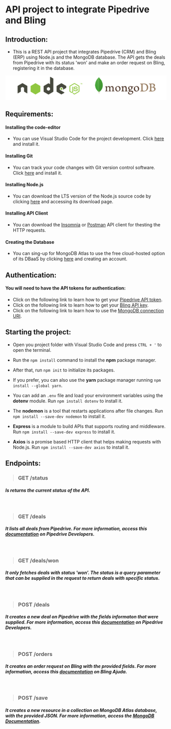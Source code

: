 API project to integrate Pipedrive and Bling
=============================================

## Introduction:
- This is a REST API project that integrates Pipedrive (CRM) and Bling (ERP) using Node.js and the MongoDB database. The API gets the deals from Pipedrive with its status 'won' and make an order request on Bling, registering it in the database. 

![logo](https://github.com/maa-targino/rest-api/blob/main/pics/node-mongo.png)

## Requirements:

#### Installing the code-editor

- You can use Visual Studio Code for the project development. Click [here](https://code.visualstudio.com/Download) and install it.

#### Installing Git

- You can track your code changes with Git version control software. Click [here](https://git-scm.com/downloads) and install it. 

#### Installing Node.js

- You can download the LTS version of the Node.js source code by clicking [here](https://nodejs.org/en/download/) and accessing its download page.

#### Installing API Client

- You can download the [Insomnia](https://insomnia.rest/download) or [Postman](https://www.postman.com/downloads/) API client for thesting the HTTP requests.

#### Creating the Database

- You can sing-up for MongoDB Atlas to use the free cloud-hosted option of its DBaaS by clicking [here](https://www.mongodb.com/atlas-signup-from-mlab) and creating an account.

## Authentication:

#### You will need to have the API tokens for authentication:
- Click on the following link to learn how to get your [Pipedrive API token](https://pipedrive.readme.io/docs/how-to-find-the-api-token).
- Click on the following link to learn how to get your [Bling API key](https://ajuda.bling.com.br/hc/pt-br/articles/360035558634-Usu%C3%A1rio-e-Usu%C3%A1rio-API#h_9ab0c0af-fa03-4c1b-acfe-a0b9fef8ae05).
- Click on the following link to learn how to use the [MongoDB connection URI](https://docs.mongodb.com/manual/reference/connection-string/).


## Starting the project:

- Open you project folder with Visual Studio Code and press `CTRL + '` to open the terminal.

- Run the `npm install` command to install the **npm** package manager.

- After that, run `npm init` to initialize its packages.

- If you prefer, you can also use the **yarn** package manager running `npm install --global yarn`.

- You can add an `.env` file and load your environment variables using the **dotenv** module. Run  `npm install dotenv` to install it.

- The **nodemon** is a tool that restarts applications after file changes. Run `npm install --save-dev nodemon` to install it.

- **Express** is a module to build APIs that supports routing and middleware. Run `npm install --save-dev express` to install it.

- **Axios** is a promise based HTTP client that helps making requests with Node.js. Run `npm install --save-dev axios` to install it.

## Endpoints:

> ### GET /status
##### Is returns the current status of the API.  
&nbsp;

> ### GET /deals 
##### It lists all deals from Pipedrive. For more information, access this [documentation](https://developers.pipedrive.com/docs/api/v1/Deals#getDeals) on Pipedrive Developers.  
&nbsp;

> ### GET /deals/won
##### It only fetches deals with status 'won'. The status is a query parameter that can be supplied in the request to return deals with specific status.  
&nbsp;

> ### POST /deals
##### It creates a new deal on Pipedrive with the fields informaton that were supplied. For more information, access this [documentation](https://developers.pipedrive.com/docs/api/v1/Deals#addDeal) on Pipedrive Developers.  
&nbsp;

> ### POST /orders
##### It creates an order request on Bling with the provided fields. For more information, access this [documentation](https://ajuda.bling.com.br/hc/pt-br/articles/360047064693-POST-pedido) on Bling Ajuda.  
&nbsp;

> ### POST /save
##### It creates a new resource in a collection on MongoDB Atlas database, with the provided JSON. For more information, access the [MongoDB Documentation](https://docs.atlas.mongodb.com/api/#http-methods).  
  
